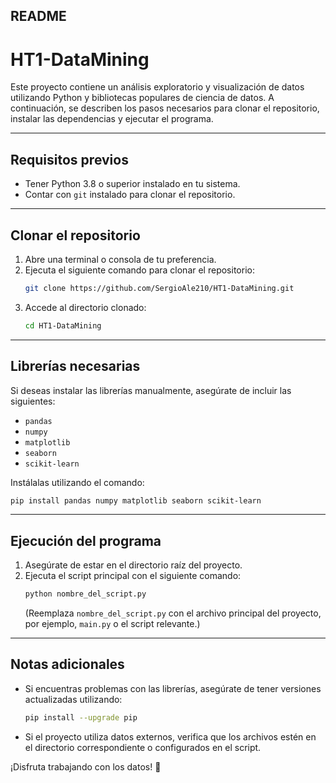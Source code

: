 ## README

# HT1-DataMining

Este proyecto contiene un análisis exploratorio y visualización de datos utilizando Python y bibliotecas populares de ciencia de datos. A continuación, se describen los pasos necesarios para clonar el repositorio, instalar las dependencias y ejecutar el programa.

---

## Requisitos previos
- Tener Python 3.8 o superior instalado en tu sistema.
- Contar con `git` instalado para clonar el repositorio.

---

## Clonar el repositorio

1. Abre una terminal o consola de tu preferencia.
2. Ejecuta el siguiente comando para clonar el repositorio:
   ```bash
   git clone https://github.com/SergioAle210/HT1-DataMining.git
   ```
3. Accede al directorio clonado:
   ```bash
   cd HT1-DataMining
   ```

---

## Librerías necesarias

Si deseas instalar las librerías manualmente, asegúrate de incluir las siguientes:

- `pandas`
- `numpy`
- `matplotlib`
- `seaborn`
- `scikit-learn`

Instálalas utilizando el comando:
```bash
pip install pandas numpy matplotlib seaborn scikit-learn
```

---

## Ejecución del programa

1. Asegúrate de estar en el directorio raíz del proyecto.
2. Ejecuta el script principal con el siguiente comando:
   ```bash
   python nombre_del_script.py
   ```
   (Reemplaza `nombre_del_script.py` con el archivo principal del proyecto, por ejemplo, `main.py` o el script relevante.)

---

## Notas adicionales
- Si encuentras problemas con las librerías, asegúrate de tener versiones actualizadas utilizando:
  ```bash
  pip install --upgrade pip
  ```
- Si el proyecto utiliza datos externos, verifica que los archivos estén en el directorio correspondiente o configurados en el script.

¡Disfruta trabajando con los datos! 🚀
